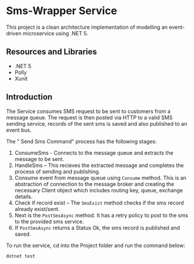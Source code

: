 # Sms-Wrapper Service
This project is a clean architecture implementation of modelling an event-driven microservice using .NET 5.

## Resources and Libraries

- .NET 5
- Polly
- Xunit

## Introduction
The Service consumes SMS request to be sent to customers from a message queue. The request is then posted via HTTP to
a valid SMS sending service, records of the sent sms is saved and also published to an event bus.

The " Send Sms Command" process has the following stages:
1. ConsumeSms - Connects to the message queue and extracts the message to be sent.
2. HandleSms – This recieves the extracted message and completes the process of sending and publishing. 
3. Consume event from message queue using `Consume` method. This is an abstraction of connection to the message broker and creating the
necessary Client object which includes routing key, queue, exchange details.
4. Check if record exist – The `SmsExist` method checks if the sms record already exist/sent.
5. Next is the `PostSmsAsync` method. It has a retry policy to post to the sms to the provided sms service.
6. If `PostSmsAsync` returns a Status Ok, the sms record is published and saved.

To run the service, cd into the Project folder and run the command below:

```bash
dotnet test
```  
